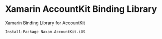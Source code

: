 # Xamarin AccountKit Binding Library
Xamarin Binding Library for AccountKit

```
Install-Package Naxam.AccountKit.iOS
```